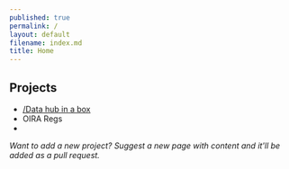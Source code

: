 ```yaml
---
published: true
permalink: /
layout: default
filename: index.md
title: Home
---
```


## Projects

* [/Data hub in a box](http://gsa-ocsit.github.io/Open-Data-Collaboration-Sandbox/data-hub-in-a-box)
* OIRA Regs 
* 



*Want to add a new project?  Suggest a new page with content and it'll be added as a pull request.*   



